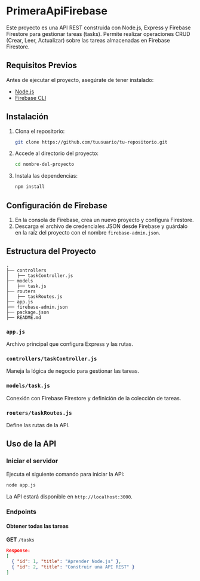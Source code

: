 # PrimeraApiFirebase

Este proyecto es una API REST construida con Node.js, Express y Firebase Firestore para gestionar tareas (tasks). Permite realizar operaciones CRUD (Crear, Leer, Actualizar) sobre las tareas almacenadas en Firebase Firestore.

## Requisitos Previos

Antes de ejecutar el proyecto, asegúrate de tener instalado:

- [Node.js](https://nodejs.org/)
- [Firebase CLI](https://firebase.google.com/docs/cli)

## Instalación

1. Clona el repositorio:
   ```sh
   git clone https://github.com/tuusuario/tu-repositorio.git
   ```
2. Accede al directorio del proyecto:
   ```sh
   cd nombre-del-proyecto
   ```
3. Instala las dependencias:
   ```sh
   npm install
   ```

## Configuración de Firebase

1. En la consola de Firebase, crea un nuevo proyecto y configura Firestore.
2. Descarga el archivo de credenciales JSON desde Firebase y guárdalo en la raíz del proyecto con el nombre `firebase-admin.json`.

## Estructura del Proyecto

```
.
├── controllers
│   ├── taskController.js
├── models
│   ├── task.js
├── routers
│   ├── taskRoutes.js
├── app.js
├── firebase-admin.json
├── package.json
├── README.md
```

### `app.js`
Archivo principal que configura Express y las rutas.

### `controllers/taskController.js`
Maneja la lógica de negocio para gestionar las tareas.

### `models/task.js`
Conexión con Firebase Firestore y definición de la colección de tareas.

### `routers/taskRoutes.js`
Define las rutas de la API.

## Uso de la API

### Iniciar el servidor

Ejecuta el siguiente comando para iniciar la API:
```sh
node app.js
```
La API estará disponible en `http://localhost:3000`.

### Endpoints

#### Obtener todas las tareas
**GET** `/tasks`
```json
Response:
[
  { "id": 1, "title": "Aprender Node.js" },
  { "id": 2, "title": "Construir una API REST" }
]
